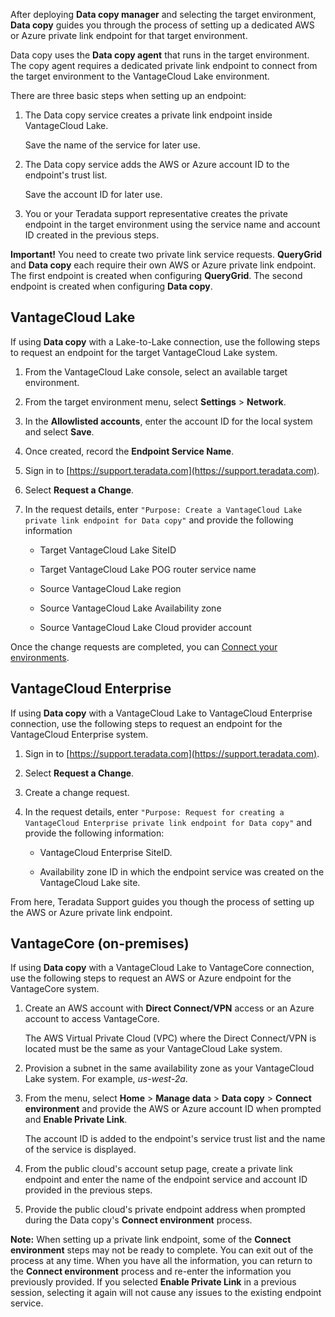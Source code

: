 After deploying **Data copy manager** and selecting the target environment, **Data copy** guides you through the process of setting up a dedicated AWS or Azure private link endpoint for that target environment.

Data copy uses the **Data copy agent** that runs in the target environment. The copy agent requires a dedicated private link endpoint to connect from the target environment to the VantageCloud Lake environment.

There are three basic steps when setting up an endpoint:

1.  The Data copy service creates a private link endpoint inside VantageCloud Lake.

    Save the name of the service for later use.


1.  The Data copy service adds the AWS or Azure account ID to the endpoint's trust list.

    Save the account ID for later use.


1.  You or your Teradata support representative creates the private endpoint in the target environment using the service name and account ID created in the previous steps.


**Important!** You need to create two private link service requests. **QueryGrid** and **Data copy** each require their own AWS or Azure private link endpoint. The first endpoint is created when configuring **QueryGrid**. The second endpoint is created when configuring **Data copy**.

## VantageCloud Lake


If using **Data copy** with a Lake-to-Lake connection, use the following steps to request an endpoint for the target VantageCloud Lake system.

1.  From the VantageCloud Lake console, select an available target environment.


1.  From the target environment menu, select **Settings** > **Network**.


1.  In the **Allowlisted accounts**, enter the account ID for the local system and select **Save**.


1.  Once created, record the **Endpoint Service Name**.


1.  Sign in to [https://support.teradata.com](https://support.teradata.com).


1.  Select **Request a Change**.


1.  In the request details, enter 
    `
    "Purpose: Create a VantageCloud Lake private link endpoint for Data copy"
    `
   and provide the following information

    -   Target VantageCloud Lake SiteID


    -   Target VantageCloud Lake POG router service name


    -   Source VantageCloud Lake region


    -   Source VantageCloud Lake Availability zone


    -   Source VantageCloud Lake Cloud provider account


Once the change requests are completed, you can [Connect your environments](aho1759183229977.md).

## VantageCloud Enterprise


If using **Data copy** with a VantageCloud Lake to VantageCloud Enterprise connection, use the following steps to request an endpoint for the VantageCloud Enterprise system.

1.  Sign in to [https://support.teradata.com](https://support.teradata.com).


1.  Select **Request a Change**.


1.  Create a change request.


1.  In the request details, enter 
    `
    "Purpose: Request for creating a VantageCloud Enterprise private link endpoint for Data copy"
    `
   and provide the following information:

    -   VantageCloud Enterprise SiteID.


    -   Availability zone ID in which the endpoint service was created on the VantageCloud Lake site.


From here, Teradata Support guides you though the process of setting up the AWS or Azure private link endpoint.

## VantageCore (on-premises)


If using **Data copy** with a VantageCloud Lake to VantageCore connection, use the following steps to request an AWS or Azure endpoint for the VantageCore system.

1.  Create an AWS account with **Direct Connect/VPN** access or an Azure account to access VantageCore.

    The AWS Virtual Private Cloud (VPC) where the Direct Connect/VPN is located must be the same as your VantageCloud Lake system.


1.  Provision a subnet in the same availability zone as your VantageCloud Lake system. For example, *us-west-2a*.


1.  From the menu, select **Home** > **Manage data** > **Data copy** > **Connect environment** and provide the AWS or Azure account ID when prompted and **Enable Private Link**.

    The account ID is added to the endpoint's service trust list and the name of the service is displayed.


1.  From the public cloud's account setup page, create a private link endpoint and enter the name of the endpoint service and account ID provided in the previous steps.


1.  Provide the public cloud's private endpoint address when prompted during the Data copy's **Connect environment** process.


**Note:** When setting up a private link endpoint, some of the **Connect environment** steps may not be ready to complete. You can exit out of the process at any time. When you have all the information, you can return to the **Connect environment** process and re-enter the information you previously provided. If you selected **Enable Private Link** in a previous session, selecting it again will not cause any issues to the existing endpoint service.


